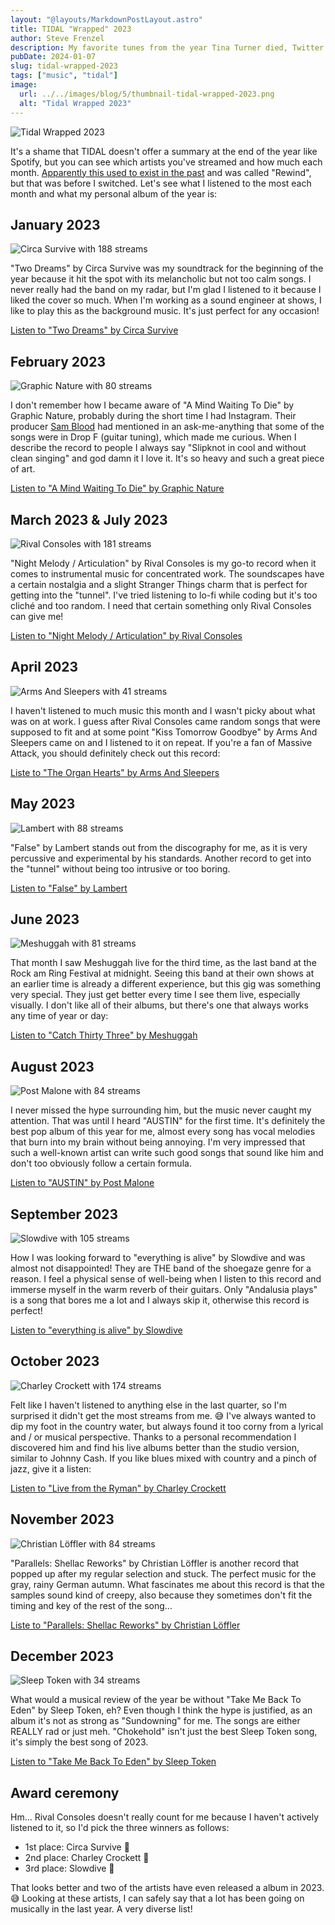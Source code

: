 ```yaml
---
layout: "@layouts/MarkdownPostLayout.astro"
title: TIDAL "Wrapped" 2023
author: Steve Frenzel
description: My favorite tunes from the year Tina Turner died, Twitter turned X and mass shootings in the U.S. reached a new all-time high.
pubDate: 2024-01-07
slug: tidal-wrapped-2023
tags: ["music", "tidal"]
image:
  url: ../../images/blog/5/thumbnail-tidal-wrapped-2023.png
  alt: "Tidal Wrapped 2023"
---
```


![Tidal Wrapped 2023](@images/blog/5/thumbnail-tidal-wrapped-2023.png)

It's a shame that TIDAL doesn't offer a summary at the end of the year like Spotify, but you can see which artists you've streamed and how much each month. [Apparently this used to exist in the past](https://thenaturehero.com/tidal-rewind-2023/) and was called "Rewind", but that was before I switched. Let's see what I listened to the most each month and what my personal album of the year is:

## January 2023

![Circa Survive with 188 streams](@images/blog/5/01-january.png)

"Two Dreams" by Circa Survive was my soundtrack for the beginning of the year because it hit the spot with its melancholic but not too calm songs. I never really had the band on my radar, but I'm glad I listened to it because I liked the cover so much. When I'm working as a sound engineer at shows, I like to play this as the background music. It's just perfect for any occasion!

[Listen to "Two Dreams" by Circa Survive](https://songwhip.com/circa-survive/two-dreams)

## February 2023

![Graphic Nature with 80 streams](@images/blog/5/02-february.png)

I don't remember how I became aware of "A Mind Waiting To Die" by Graphic Nature, probably during the short time I had Instagram. Their producer [Sam Blood](https://www.sambloorproducer.com/) had mentioned in an ask-me-anything that some of the songs were in Drop F (guitar tuning), which made me curious. When I describe the record to people I always say "Slipknot in cool and without clean singing" and god damn it I love it. It's so heavy and such a great piece of art.

[Listen to "A Mind Waiting To Die" by Graphic Nature](https://songwhip.com/graphicnature/a-mind-waiting-to-die)

## March 2023 & July 2023

![Rival Consoles with 181 streams](@images/blog/5/03-march-july.png)

"Night Melody / Articulation" by Rival Consoles is my go-to record when it comes to instrumental music for concentrated work. The soundscapes have a certain nostalgia and a slight Stranger Things charm that is perfect for getting into the "tunnel". I've tried listening to lo-fi while coding but it's too cliché and too random. I need that certain something only Rival Consoles can give me!

[Listen to "Night Melody / Articulation" by Rival Consoles](https://songwhip.com/rival-consoles/night-melody-articulation)

## April 2023

![Arms And Sleepers with 41 streams](@images/blog/5/04-april.png)

I haven't listened to much music this month and I wasn't picky about what was on at work. I guess after Rival Consoles came random songs that were supposed to fit and at some point "Kiss Tomorrow Goodbye" by Arms And Sleepers came on and I listened to it on repeat. If you're a fan of Massive Attack, you should definitely check out this record:

[Liste to "The Organ Hearts" by Arms And Sleepers](https://songwhip.com/arms-and-sleepers/the-organ-hearts)

## May 2023

![Lambert with 88 streams](@images/blog/5/05-may.png)

"False" by Lambert stands out from the discography for me, as it is very percussive and experimental by his standards. Another record to get into the "tunnel" without being too intrusive or too boring.

[Listen to "False" by Lambert](https://songwhip.com/lambert/false)

## June 2023

![Meshuggah with 81 streams](@images/blog/5/06-june.png)

That month I saw Meshuggah live for the third time, as the last band at the Rock am Ring Festival at midnight. Seeing this band at their own shows at an earlier time is already a different experience, but this gig was something very special. They just get better every time I see them live, especially visually. I don't like all of their albums, but there's one that always works any time of year or day:

[Listen to "Catch Thirty Three" by Meshuggah](https://songwhip.com/meshuggah/catch-thirty-three)

## August 2023

![Post Malone with 84 streams](@images/blog/5/08-august.png)

I never missed the hype surrounding him, but the music never caught my attention. That was until I heard "AUSTIN" for the first time. It's definitely the best pop album of this year for me, almost every song has vocal melodies that burn into my brain without being annoying. I'm very impressed that such a well-known artist can write such good songs that sound like him and don't too obviously follow a certain formula.

[Listen to "AUSTIN" by Post Malone](https://songwhip.com/post-malone/austin)

## September 2023

![Slowdive with 105 streams](@images/blog/5/09-september.png)

How I was looking forward to "everything is alive" by Slowdive and was almost not disappointed! They are THE band of the shoegaze genre for a reason. I feel a physical sense of well-being when I listen to this record and immerse myself in the warm reverb of their guitars. Only "Andalusia plays" is a song that bores me a lot and I always skip it, otherwise this record is perfect!

[Listen to "everything is alive" by Slowdive](https://songwhip.com/slowdive/everything-is-alive)

## October 2023

![Charley Crockett with 174 streams](@images/blog/5/10-october.png)

Felt like I haven't listened to anything else in the last quarter, so I'm surprised it didn't get the most streams from me. 😅 I've always wanted to dip my foot in the country water, but always found it too corny from a lyrical and / or musical perspective. Thanks to a personal recommendation I discovered him and find his live albums better than the studio version, similar to Johnny Cash. If you like blues mixed with country and a pinch of jazz, give it a listen:

[Listen to "Live from the Ryman" by Charley Crockett](https://songwhip.com/charley-crockett/live-from-the-ryman)

## November 2023

![Christian Löffler with 84 streams](@images/blog/5/11-november.png)

"Parallels: Shellac Reworks" by Christian Löffler is another record that popped up after my regular selection and stuck. The perfect music for the gray, rainy German autumn. What fascinates me about this record is that the samples sound kind of creepy, also because they sometimes don't fit the timing and key of the rest of the song...

[Liste to "Parallels: Shellac Reworks" by Christian Löffler](https://songwhip.com/christian-loffler/parallelsshellacreworksbychristianloffler)

## December 2023

![Sleep Token with 34 streams](@images/blog/5/12-december.png)

What would a musical review of the year be without "Take Me Back To Eden" by Sleep Token, eh? Even though I think the hype is justified, as an album it's not as strong as "Sundowning" for me. The songs are either REALLY rad or just meh. "Chokehold" isn't just the best Sleep Token song, it's simply the best song of 2023.

[Listen to "Take Me Back To Eden" by Sleep Token](https://songwhip.com/sleep-token/take-me-back-to-eden)

## Award ceremony

Hm... Rival Consoles doesn't really count for me because I haven't actively listened to it, so I'd pick the three winners as follows:

- 1st place: Circa Survive 🥇
- 2nd place: Charley Crockett 🥈
- 3rd place: Slowdive 🥉

That looks better and two of the artists have even released a album in 2023. 😅 Looking at these artists, I can safely say that a lot has been going on musically in the last year. A very diverse list!
